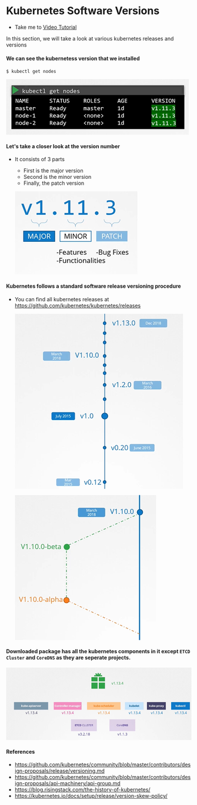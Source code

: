 # Kubernetes Software Versions
  - Take me to [Video Tutorial](https://kodekloud.com/courses/539883/lectures/9808230)
  
In this section, we will take a look at various kubernetes releases and versions

#### We can see the kubernetess version that we installed
```
$ kubectl get nodes
```
![kgn](../../images/kgn.PNG)

#### Let's take a closer look at the version number
- It consists of 3 parts
  - First is the major version
  - Second is the minor version
  - Finally, the patch version
  
  ![mmp](../../images/mmp.PNG)
  
#### Kubernetes follows a standard software release versioning procedure
- You can find all kubernetes releases at https://github.com/kubernetes/kubernetes/releases

  ![r1](../../images/r1.PNG)
  
  ![r2](../../images/r2.PNG)
  
#### Downloaded package has all the kubernetes components in it except **`ETCD Cluster`** and **`CoreDNS`** as they are seperate projects.

 ![r3](../../images/r3.PNG)
 
#### References

 - https://github.com/kubernetes/community/blob/master/contributors/design-proposals/release/versioning.md
 - https://github.com/kubernetes/community/blob/master/contributors/design-proposals/api-machinery/api-group.md
 - https://blog.risingstack.com/the-history-of-kubernetes/
 - https://kubernetes.io/docs/setup/release/version-skew-policy/
 
 






